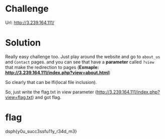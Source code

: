 # Challenge

Url: http://3.239.164.111/

# Solution

Really easy challenge too. Just play around the website and go to `about_us` and `Contact` pages. and you can see that have a **parameter** called `?view` that make the redirection to pages
(**Exmaple: http://3.239.164.111/index.php?view=about.html**)

So clearly that can be lfi(local file inclusion).

So, just write the flag.txt in view parameter (http://3.239.164.111/index.php?view=flag.txt) and got flag.

# flag
dsph{y0u_succ3ssfu11y_r34d_m3}
